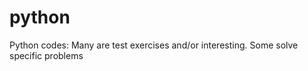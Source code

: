 # python
Python codes:
    Many are test exercises and/or interesting. Some solve specific problems
